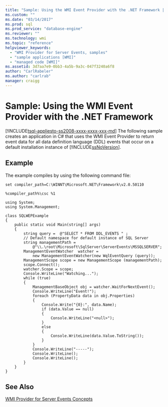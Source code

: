 ```yaml
---
title: "Sample: Using the WMI Event Provider with the .NET Framework | Microsoft Docs"
ms.custom: ""
ms.date: "03/14/2017"
ms.prod: sql
ms.prod_service: "database-engine"
ms.reviewer: ""
ms.technology: wmi
ms.topic: "reference"
helpviewer_keywords: 
  - "WMI Provider for Server Events, samples"
  - "sample applications [WMI]"
  - "managed code [WMI]"
ms.assetid: 3d7aa7e9-0bb3-4a5b-9a3c-047f3240a6f8
author: "CarlRabeler"
ms.author: "carlrab"
manager: craigg
---
```

# Sample: Using the WMI Event Provider with the .NET Framework
[!INCLUDE[tsql-appliesto-ss2008-xxxx-xxxx-xxx-md](../../includes/tsql-appliesto-ss2008-xxxx-xxxx-xxx-md.md)]
  The following sample creates an application in C# that uses the WMI Event Provider to return event data for all data definition language (DDL) events that occur on a default installation instance of [!INCLUDE[ssNoVersion](../../includes/ssnoversion-md.md)].  
  
## Example  
 The example compiles by using the following command file:  
  
```  
set compiler_path=C:\WINNT\Microsoft.NET\Framework\v2.0.50110  
  
%compiler_path%\csc %1  
```  
  
```  
using System;  
using System.Management;  
  
class SQLWEPExample   
{  
    public static void Main(string[] args)  
    {  
        string query =  @"SELECT * FROM DDL_EVENTS " ;  
        // Default namespace for default instance of SQL Server   
        string managementPath =  
            @"\\.\root\Microsoft\SqlServer\ServerEvents\MSSQLSERVER";  
        ManagementEventWatcher  watcher =   
            new ManagementEventWatcher(new WqlEventQuery (query));  
        ManagementScope scope = new ManagementScope (managementPath);  
        scope.Connect();  
        watcher.Scope = scope;  
        Console.WriteLine("Watching...");  
        while (true)  
        {  
            ManagementBaseObject obj = watcher.WaitForNextEvent();  
            Console.WriteLine("Event!");  
            foreach (PropertyData data in obj.Properties)  
            {  
                Console.Write("{0}:", data.Name);  
                if (data.Value == null)  
                {  
                    Console.WriteLine("<null>");  
                }  
                else  
                {  
                    Console.WriteLine(data.Value.ToString());  
                }  
            }  
            Console.WriteLine("-----");  
            Console.WriteLine();  
            Console.WriteLine();  
        }  
    }  
}  
```  
  
## See Also  
 [WMI Provider for Server Events Concepts](../../relational-databases/wmi-provider-server-events/wmi-provider-for-server-events-concepts.md)  
  
  
